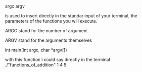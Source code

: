 argc argv

is used to insert directly in the standar input of your terminal, the parameters of the functions you will execute.

ARGC stand for the number of argument

ARGV stand for the arguments themselves

int main(int argc, char *argv[])


with this function i could say directly in the terminal
./"functions_of_addition"  1  4
5
